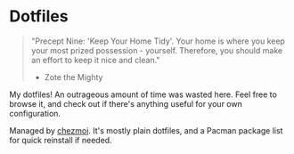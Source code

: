 # Dotfiles

> "Precept Nine: 'Keep Your Home Tidy'. Your home is where you keep your most prized possession - yourself. Therefore, you should make an effort to keep it nice and clean."
>
> - Zote the Mighty

My dotfiles! An outrageous amount of time was wasted here. Feel free to browse it, and check out if there's anything useful for your own configuration.

Managed by [chezmoi](https://www.chezmoi.io/). It's mostly plain dotfiles, and a Pacman package list for quick reinstall if needed.
